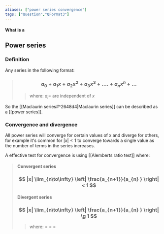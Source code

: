 ```yaml
---
aliases: ["power series convergence"]
tags: ["Question","QFormat3"]
---
```


#### What is a
## Power series
### Definition
Any series in the following format:

> ### $$ a_{0} + a_{1} x + a_{2} x^{2} + a_{3} x^{3} + .... + a_{n} x^{n} + ... $$ 
>> where:
>> $a_{i}=$ are independent of $x$

So the [[Maclaurin series#^2648d4|Maclaurin series]] can be described as a [[power series]].

### Convergence and divergence
All power series will converge for certain values of x and diverge for others, for example it's common for $|x|<1$ to converge towards a single value as the number of terms in the series increases.

A effective test for convergence is using [[Alemberts ratio test]] where:
> #### Convergent series
> ### $$ |x| \lim_{n\to\infty} \left| \frac{a_{n+1}}{a_{n} } \right|  < 1 $$ 
> #### Divergent series
> ### $$ |x| \lim_{n\to\infty} \left| \frac{a_{n+1}}{a_{n} } \right|  \g 1 $$ 
>> where:
>> $=$ 
>> $=$
>> $=$
